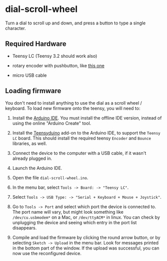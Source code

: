 # dial-scroll-wheel

Turn a dial to scroll up and down, and press a button to type a single character.


## Required Hardware

* Teensy LC (Teensy 3.2 should work also)

* rotary encoder with pushbutton, like [this one](https://www.adafruit.com/product/377)

* micro USB cable


## Loading firmware

You don't need to install anything to use the dial as a scroll wheel / keyboard. To load new firmware onto the teensy, you will need to:

1. Install the [Arduino IDE](https://www.arduino.cc/en/Main/Software). You must install the offline IDE version, instead of using the online "Arduino Create" tool.

2. Install the [Teensyduino](https://www.pjrc.com/teensy/teensyduino.html) add-on to the Arduino IDE, to support the `Teensy LC` board. This should install the required teensy `Encoder` and `Bounce` libraries, as well.

3. Connect the device to the computer with a USB cable, if it wasn't already plugged in.

4. Launch the Arduino IDE. 

5. Open the file `dial-scroll-wheel.ino`. 

6. In the menu bar, select `Tools -> Board: -> "Teensy LC"`. 

7. Select `Tools -> USB Type: -> "Serial + Keyboard + Mouse + Joystick"`.

8. Go to `Tools -> Port` and select which port the device is connected to. The port name will vary, but might look something like `/dev/cu.usbmodem*` on a Mac, or `/dev/ttyACM*` in linux. You can check by unplugging the device and seeing which entry in the port list disappears.

9. Compile and load the firmware by clicking the round arrow button, or by selecting `Sketch -> Upload` in the menu bar. Look for messages printed in the bottom part of the window. If the upload was successful, you can now use the reconfigured device. 
